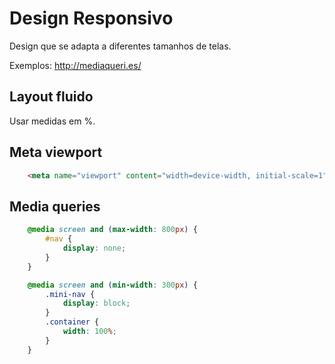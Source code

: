 # Design Responsivo

Design que se adapta a diferentes tamanhos de telas.

Exemplos: <http://mediaqueri.es/>

## Layout fluido

Usar medidas em %.

## Meta viewport

```html
    <meta name="viewport" content="width=device-width, initial-scale=1">
```

## Media queries

```css
    @media screen and (max-width: 800px) {
        #nav {
            display: none;
        }
    }

    @media screen and (min-width: 300px) {
        .mini-nav {
            display: block;
        }
        .container {
            width: 100%;
        }
    }
```
